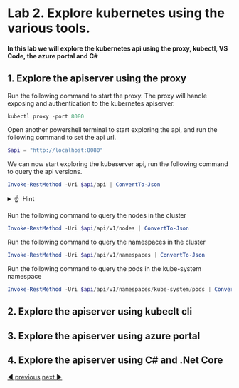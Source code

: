 # Lab 2.  Explore kubernetes using the various tools.

#### In this lab we will explore the kubernetes api using the proxy, kubectl, VS Code, the azure portal and C#

## 1. Explore the apiserver using the proxy
Run the following command to start the proxy. The proxy will handle exposing and authentication to the kubernetes apiserver.

```powershell
kubectl proxy -port 8080
```

Open another powershell terminal to start exploring the api, and run the following command to set the api url.

```powershell
$api = "http://localhost:8080"
```

We can now start exploring the kubeserver api, run the following command to query the api versions.

```powershell
Invoke-RestMethod -Uri $api/api | ConvertTo-Json
```
<!-- markdownlint-disable MD033 -->
<p>
<details>
  <summary>&#x261d; &#xfe0f; Hint </summary>
  <p>You can colorize the output by using <a href="https://stedolan.github.io/jq/download">jq</a>, you can then view the colorized output by </p>

```powershell
  Invoke-RestMethod -Uri $api/api | ConvertTo-Json | jq -C
```
</details>
</p>
<!-- markdownlint-enable MD033 -->

Run the following command to query the nodes in the cluster

```powershell
Invoke-RestMethod -Uri $api/api/v1/nodes | ConvertTo-Json
```

Run the following command to query the namespaces in the cluster

```powershell
Invoke-RestMethod -Uri $api/api/v1/namespaces | ConvertTo-Json
```

Run the following command to query the pods in the kube-system namespace

```powershell
Invoke-RestMethod -Uri $api/api/v1/namespaces/kube-system/pods | ConvertTo-Json
```

## 2. Explore the apiserver using kubeclt cli

## 3. Explore the apiserver using azure portal

## 4. Explore the apiserver using C# and .Net Core

[:arrow_backward: previous](../lab1-environment-setup/LAB.md)  [next :arrow_forward:](../lab3-workloads/LAB.md)
